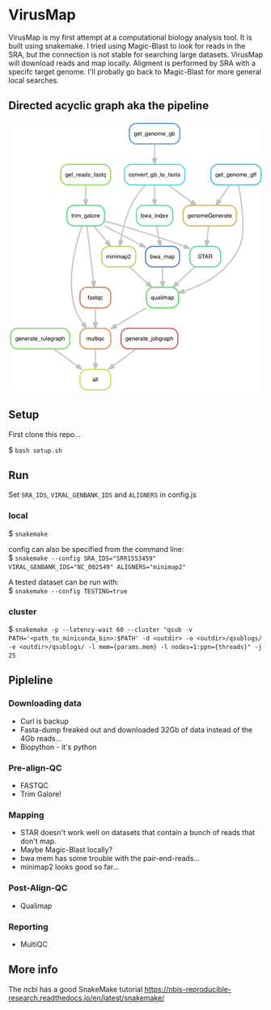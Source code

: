 # VirusMap

VirusMap is my first attempt at a computational biology analysis tool. It is built using snakemake. I tried using Magic-Blast to look for reads in the SRA, but the connection is not stable for searching large datasets. VirusMap will download reads and map locally. Aligment is performed by SRA with a specifc target genome. I'll probally go back to Magic-Blast for more general local searches.

## Directed acyclic graph aka the pipeline

![virusMAP DAG](./rulegraph.png "virusMAP DAG")

## Setup

First clone this repo...

$ `bash setup.sh`

## Run

Set `SRA_IDS`, `VIRAL_GENBANK_IDS` and `ALIGNERS` in config.js

### local

$ `snakemake`

config can also be specified from the command line:  
$ `snakemake --config SRA_IDS="SRR1553459" VIRAL_GENBANK_IDS="NC_002549" ALIGNERS="minimap2"`

A tested dataset can be run with:  
$ `snakemake --config TESTING=true`

### cluster

$ `
snakemake -p
--latency-wait 60
--cluster "qsub -v PATH='<path_to_miniconda_bin>:$PATH' -d <outdir> -o <outdir>/qsublogs/ -e <outdir>/qsublogs/ -l mem={params.mem} -l nodes=1:ppn={threads}"
-j 25
`

## Pipleline

### Downloading data

- Curl is backup
- Fasta-dump freaked out and downloaded 32Gb of data instead of the 4Gb reads...
- Biopython - it's python

### Pre-align-QC

- FASTQC
- Trim Galore!

### Mapping

- STAR doesn't work well on datasets that contain a bunch of reads that don't map.
- Maybe Magic-Blast locally?
- bwa mem has some trouble with the pair-end-reads...
- minimap2 looks good so far...

### Post-Align-QC

- Qualimap

### Reporting

- MultiQC

## More info

The ncbi has a good SnakeMake tutorial <https://nbis-reproducible-research.readthedocs.io/en/latest/snakemake/>